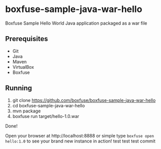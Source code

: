 boxfuse-sample-java-war-hello
=============================

Boxfuse Sample Hello World Java application packaged as a war file

## Prerequisites

- Git
- Java
- Maven
- VirtualBox
- Boxfuse

## Running

1. git clone https://github.com/boxfuse/boxfuse-sample-java-war-hello
2. cd boxfuse-sample-java-war-hello
3. mvn package
4. boxfuse run target/hello-1.0.war

Done!

Open your browser at http://localhost:8888 or simple type ```boxfuse open hello:1.0``` to see your brand new instance in action!
test
test
test commit
